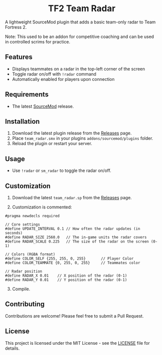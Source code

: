 <h1 align="center">TF2 Team Radar</h1>

A lightweight SourceMod plugin that adds a basic team-only radar to Team Fortress 2.

Note: This used to be an addon for competitive coaching and can be used in controlled scrims for practice.

## Features

- Displays teammates on a radar in the top-left corner of the screen
- Toggle radar on/off with `!radar` command
- Automatically enabled for players upon connection

## Requirements

- The latest [SourceMod](https://www.sourcemod.net/downloads.php) release.

## Installation

1. Download the latest plugin release from the [Releases](https://github.com/vexx-sm/tf2-team-radar/releases) page.
2. Place `team_radar.smx` in your plugins `addons/sourcemod/plugins` folder.
3. Reload the plugin or restart your server.

## Usage

- Use `!radar` or `sm_radar` to toggle the radar on/off.

## Customization

1. Download the latest `team_radar.sp` from the [Releases](https://github.com/vexx-sm/tf2-team-radar/releases) page.

2. Customization is commented:

```
#pragma newdecls required

// Core settings
#define UPDATE_INTERVAL 0.1	// How often the radar updates (in seconds)
#define RADAR_SIZE 2560.0	// The in-game units the radar covers
#define RADAR_SCALE 0.225	// The size of the radar on the screen (0-1)

// Colors (RGBA format)
#define COLOR_SELF {255, 255, 0, 255}		// Player Color
#define COLOR_TEAMMATE {0, 255, 0, 255}		// Teammates color

// Radar position
#define RADAR_X 0.01	// X position of the radar (0-1)
#define RADAR_Y 0.01	// Y position of the radar (0-1)
```


3. Compile.

## Contributing

Contributions are welcome! Please feel free to submit a Pull Request.

## License

This project is licensed under the MIT License - see the [LICENSE](LICENSE) file for details.

